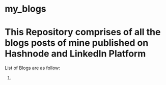 # my_blogs

# This Repository comprises of all the blogs posts of mine published on Hashnode and LinkedIn Platform

List of Blogs are as follow:

1. 
